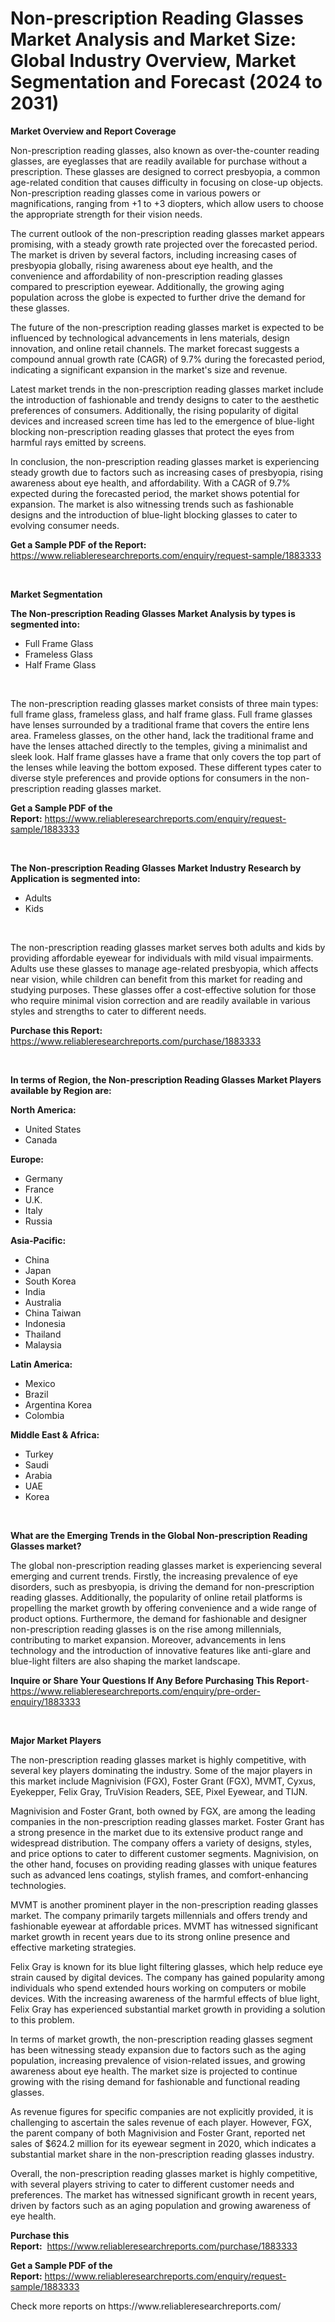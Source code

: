 <p><h1>Non-prescription Reading Glasses Market Analysis and Market Size: Global Industry Overview, Market Segmentation and Forecast (2024 to 2031)</h1></p><p><strong>Market Overview and Report Coverage</strong></p>
<p><p>Non-prescription reading glasses, also known as over-the-counter reading glasses, are eyeglasses that are readily available for purchase without a prescription. These glasses are designed to correct presbyopia, a common age-related condition that causes difficulty in focusing on close-up objects. Non-prescription reading glasses come in various powers or magnifications, ranging from +1 to +3 diopters, which allow users to choose the appropriate strength for their vision needs.</p><p>The current outlook of the non-prescription reading glasses market appears promising, with a steady growth rate projected over the forecasted period. The market is driven by several factors, including increasing cases of presbyopia globally, rising awareness about eye health, and the convenience and affordability of non-prescription reading glasses compared to prescription eyewear. Additionally, the growing aging population across the globe is expected to further drive the demand for these glasses.</p><p>The future of the non-prescription reading glasses market is expected to be influenced by technological advancements in lens materials, design innovation, and online retail channels. The market forecast suggests a compound annual growth rate (CAGR) of 9.7% during the forecasted period, indicating a significant expansion in the market's size and revenue.</p><p>Latest market trends in the non-prescription reading glasses market include the introduction of fashionable and trendy designs to cater to the aesthetic preferences of consumers. Additionally, the rising popularity of digital devices and increased screen time has led to the emergence of blue-light blocking non-prescription reading glasses that protect the eyes from harmful rays emitted by screens.</p><p>In conclusion, the non-prescription reading glasses market is experiencing steady growth due to factors such as increasing cases of presbyopia, rising awareness about eye health, and affordability. With a CAGR of 9.7% expected during the forecasted period, the market shows potential for expansion. The market is also witnessing trends such as fashionable designs and the introduction of blue-light blocking glasses to cater to evolving consumer needs.</p></p>
<p><strong>Get a Sample PDF of the Report:</strong> <a href="https://www.reliableresearchreports.com/enquiry/request-sample/1883333">https://www.reliableresearchreports.com/enquiry/request-sample/1883333</a></p>
<p>&nbsp;</p>
<p><strong>Market Segmentation</strong></p>
<p><strong>The Non-prescription Reading Glasses Market Analysis by types is segmented into:</strong></p>
<p><ul><li>Full Frame Glass</li><li>Frameless Glass</li><li>Half Frame Glass</li></ul></p>
<p>&nbsp;</p>
<p><p>The non-prescription reading glasses market consists of three main types: full frame glass, frameless glass, and half frame glass. Full frame glasses have lenses surrounded by a traditional frame that covers the entire lens area. Frameless glasses, on the other hand, lack the traditional frame and have the lenses attached directly to the temples, giving a minimalist and sleek look. Half frame glasses have a frame that only covers the top part of the lenses while leaving the bottom exposed. These different types cater to diverse style preferences and provide options for consumers in the non-prescription reading glasses market.</p></p>
<p><strong>Get a Sample PDF of the Report:</strong>&nbsp;<a href="https://www.reliableresearchreports.com/enquiry/request-sample/1883333">https://www.reliableresearchreports.com/enquiry/request-sample/1883333</a></p>
<p>&nbsp;</p>
<p><strong>The Non-prescription Reading Glasses Market Industry Research by Application is segmented into:</strong></p>
<p><ul><li>Adults</li><li>Kids</li></ul></p>
<p>&nbsp;</p>
<p><p>The non-prescription reading glasses market serves both adults and kids by providing affordable eyewear for individuals with mild visual impairments. Adults use these glasses to manage age-related presbyopia, which affects near vision, while children can benefit from this market for reading and studying purposes. These glasses offer a cost-effective solution for those who require minimal vision correction and are readily available in various styles and strengths to cater to different needs.</p></p>
<p><strong>Purchase this Report:</strong>&nbsp; <a href="https://www.reliableresearchreports.com/purchase/1883333">https://www.reliableresearchreports.com/purchase/1883333</a></p>
<p>&nbsp;</p>
<p><strong>In terms of Region, the Non-prescription Reading Glasses Market Players available by Region are:</strong></p>
<p>
    <p> <strong> North America: </strong>
        <ul>
            <li>United States</li>
            <li>Canada</li>
        </ul>
        </p> 
    <p> <strong> Europe: </strong>
        <ul>
            <li>Germany</li>
            <li>France</li>
            <li>U.K.</li>
            <li>Italy</li>
            <li>Russia</li>
        </ul>
        </p> 
    <p> <strong> Asia-Pacific: </strong>
        <ul>
            <li>China</li>
            <li>Japan</li>
            <li>South Korea</li>
            <li>India</li>
            <li>Australia</li>
            <li>China Taiwan</li>
            <li>Indonesia</li>
            <li>Thailand</li>
            <li>Malaysia</li>
        </ul>
        </p> 
    <p> <strong> Latin America: </strong>
        <ul>
            <li>Mexico</li>
            <li>Brazil</li>
            <li>Argentina Korea</li>
            <li>Colombia</li>
        </ul>
        </p> 
    <p> <strong> Middle East & Africa: </strong>
        <ul>
            <li>Turkey</li>
            <li>Saudi</li>
            <li>Arabia</li>
            <li>UAE</li>
            <li>Korea</li>
        </ul>
    </p>
    </p>
<p>&nbsp;</p>
<p><strong>What are the Emerging Trends in the Global Non-prescription Reading Glasses market?</strong></p>
<p><p>The global non-prescription reading glasses market is experiencing several emerging and current trends. Firstly, the increasing prevalence of eye disorders, such as presbyopia, is driving the demand for non-prescription reading glasses. Additionally, the popularity of online retail platforms is propelling the market growth by offering convenience and a wide range of product options. Furthermore, the demand for fashionable and designer non-prescription reading glasses is on the rise among millennials, contributing to market expansion. Moreover, advancements in lens technology and the introduction of innovative features like anti-glare and blue-light filters are also shaping the market landscape.</p></p>
<p><strong>Inquire or Share Your Questions If Any Before Purchasing This Report</strong>- <a href="https://www.reliableresearchreports.com/enquiry/pre-order-enquiry/1883333">https://www.reliableresearchreports.com/enquiry/pre-order-enquiry/1883333</a></p>
<p>&nbsp;</p>
<p><strong>Major Market Players</strong></p>
<p><p>The non-prescription reading glasses market is highly competitive, with several key players dominating the industry. Some of the major players in this market include Magnivision (FGX), Foster Grant (FGX), MVMT, Cyxus, Eyekepper, Felix Gray, TruVision Readers, SEE, Pixel Eyewear, and TIJN. </p><p>Magnivision and Foster Grant, both owned by FGX, are among the leading companies in the non-prescription reading glasses market. Foster Grant has a strong presence in the market due to its extensive product range and widespread distribution. The company offers a variety of designs, styles, and price options to cater to different customer segments. Magnivision, on the other hand, focuses on providing reading glasses with unique features such as advanced lens coatings, stylish frames, and comfort-enhancing technologies.</p><p>MVMT is another prominent player in the non-prescription reading glasses market. The company primarily targets millennials and offers trendy and fashionable eyewear at affordable prices. MVMT has witnessed significant market growth in recent years due to its strong online presence and effective marketing strategies.</p><p>Felix Gray is known for its blue light filtering glasses, which help reduce eye strain caused by digital devices. The company has gained popularity among individuals who spend extended hours working on computers or mobile devices. With the increasing awareness of the harmful effects of blue light, Felix Gray has experienced substantial market growth in providing a solution to this problem.</p><p>In terms of market growth, the non-prescription reading glasses segment has been witnessing steady expansion due to factors such as the aging population, increasing prevalence of vision-related issues, and growing awareness about eye health. The market size is projected to continue growing with the rising demand for fashionable and functional reading glasses.</p><p>As revenue figures for specific companies are not explicitly provided, it is challenging to ascertain the sales revenue of each player. However, FGX, the parent company of both Magnivision and Foster Grant, reported net sales of $624.2 million for its eyewear segment in 2020, which indicates a substantial market share in the non-prescription reading glasses industry.</p><p>Overall, the non-prescription reading glasses market is highly competitive, with several players striving to cater to different customer needs and preferences. The market has witnessed significant growth in recent years, driven by factors such as an aging population and growing awareness of eye health.</p></p>
<p><strong>Purchase this Report:</strong>&nbsp;&nbsp;<a href="https://www.reliableresearchreports.com/purchase/1883333">https://www.reliableresearchreports.com/purchase/1883333</a></p>
<p></p>
<p><strong>Get a Sample PDF of the Report:</strong>&nbsp;<a href="https://www.reliableresearchreports.com/enquiry/request-sample/1883333">https://www.reliableresearchreports.com/enquiry/request-sample/1883333</a></p>
<p>Check more reports on https://www.reliableresearchreports.com/</p>